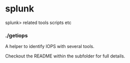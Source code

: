 # splunk
splunk> related tools scripts etc

### ./getiops

A helper to identify IOPS with several tools.

Checkout the README within the subfolder for full details.

